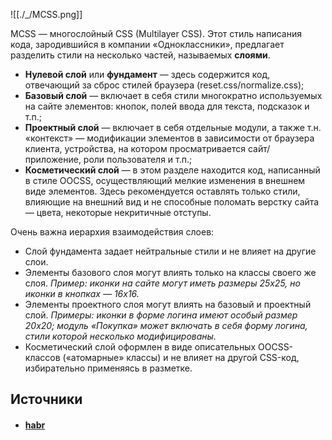 ![[./_/MCSS.png]]

MCSS — многослойный CSS (Multilayer CSS). Этот стиль написания кода, зародившийся в компании «Одноклассники», предлагает разделить стили на несколько частей, называемых **слоями**.

- **Нулевой слой** или **фундамент** — здесь содержится код, отвечающий за сброс стилей браузера (reset.css/normalize.css);
- **Базовый слой** — включает в себя стили многократно используемых на сайте элементов: кнопок, полей ввода для текста, подсказок и т.п.;
- **Проектный слой** — включает в себя отдельные модули, а также т.н. «контекст» — модификации элементов в зависимости от браузера клиента, устройства, на котором просматривается сайт/приложение, роли пользователя и т.п.;
- **Косметический слой** — в этом разделе находится код, написанный в стиле OOCSS, осуществляющий мелкие изменения в внешнем виде элементов. Здесь рекомендуется оставлять только стили, влияющие на внешний вид и не способные поломать верстку сайта — цвета, некоторые некритичные отступы.

  
Очень важна иерархия взаимодействия слоев:  
  

- Слой фундамента задает нейтральные стили и не влияет на другие слои.
- Элементы базового слоя могут влиять только на классы своего же слоя. _Пример: иконки на сайте могут иметь размеры 25x25, но иконки в кнопках — 16x16._
- Элементы проектного слоя могут влиять на базовый и проектный слой. _Примеры: иконки в форме логина имеют особый размер 20x20; модуль «Покупка» может включать в себя форму логина, стили которой несколько модифицированы._
- Косметический слой оформлен в виде описательных OOCSS-классов («атомарные» классы) и не влияет на другой CSS-код, избирательно применяясь в разметке.

## Источники
- #### [habr](https://habr.com/ru/articles/256109/#mcss)